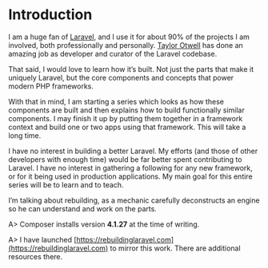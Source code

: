 # Introduction

I am a huge fan of [Laravel](http://laravel.com), and I use it for about 90% of the projects I am involved, both professionally and personally. [Taylor Otwell](https://twitter.com/taylorotwell) has done an amazing job as developer and curator of the Laravel codebase.

That said, I would love to learn how it’s built. Not just the parts that make it uniquely Laravel, but the core components and concepts that power modern PHP frameworks.

With that in mind, I am starting a series which looks as how these components are built and then explains how to build functionally similar components. I may finish it up by putting them together in a framework context and build one or two apps using that framework. This will take a long time.

I have no interest in building a better Laravel. My efforts (and those of other developers with enough time) would be far better spent contributing to Laravel. I have no interest in gathering a following for any new framework, or for it being used in production applications. My main goal for this entire series will be to learn and to teach.

I’m talking about rebuilding, as a mechanic carefully deconstructs an engine so he can understand and work on the parts.

A> Composer installs version **4.1.27** at the time of writing.

A> I have launched [https://rebuildinglaravel.com](https://rebuildinglaravel.com) to mirror this work. There are additional resources there.